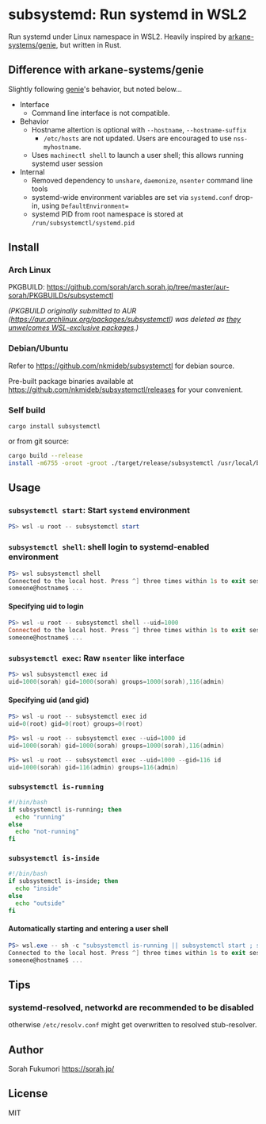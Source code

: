 # subsystemd: Run systemd in WSL2

Run systemd under Linux namespace in WSL2. Heavily inspired by [arkane-systems/genie][genie], but written in Rust.

## Difference with arkane-systems/genie

Slightly following [genie]'s behavior, but noted below...

- Interface
  - Command line interface is not compatible.
- Behavior
  - Hostname altertion is optional with `--hostname`, `--hostname-suffix`
    - `/etc/hosts` are not updated. Users are encouraged to use `nss-myhostname`.
  - Uses `machinectl shell` to launch a user shell; this allows running systemd user session
- Internal
  - Removed dependency to `unshare`, `daemonize`, `nsenter` command line tools
  - systemd-wide environment variables are set via `systemd.conf` drop-in, using `DefaultEnvironment=`
  - systemd PID from root namespace is stored at `/run/subsystemctl/systemd.pid`

## Install

### Arch Linux

PKGBUILD: https://github.com/sorah/arch.sorah.jp/tree/master/aur-sorah/PKGBUILDs/subsystemctl

_(PKGBUILD originally submitted to AUR (https://aur.archlinux.org/packages/subsystemctl) was deleted as [they unwelcomes WSL-exclusive packages](https://lists.archlinux.org/pipermail/aur-requests/2020-June/041193.html).)_

### Debian/Ubuntu

Refer to https://github.com/nkmideb/subsystemctl for debian source.

Pre-built package binaries available at https://github.com/nkmideb/subsystemctl/releases for your convenient.

### Self build

```
cargo install subsystemctl
```

or from git source:

```bash
cargo build --release
install -m6755 -oroot -groot ./target/release/subsystemctl /usr/local/bin/subsystemctl
```

## Usage

### `subsystemctl start`: Start `systemd` environment

```ps1
PS> wsl -u root -- subsystemctl start
```

### `subsystemctl shell`: shell login to systemd-enabled environment

```ps1
PS> wsl subsystemctl shell
Connected to the local host. Press ^] three times within 1s to exit session.
someone@hostname$ ...
```

#### Specifying uid to login

```ps1
PS> wsl -u root -- subsystemctl shell --uid=1000
Connected to the local host. Press ^] three times within 1s to exit session.
someone@hostname$ ...
```

### `subsystemctl exec`: Raw `nsenter` like interface

```ps1
PS> wsl subsystemctl exec id
uid=1000(sorah) gid=1000(sorah) groups=1000(sorah),116(admin)
```

#### Specifying uid (and gid)

```ps1
PS> wsl -u root -- subsystemctl exec id
uid=0(root) gid=0(root) groups=0(root)

PS> wsl -u root -- subsystemctl exec --uid=1000 id
uid=1000(sorah) gid=1000(sorah) groups=1000(sorah),116(admin)

PS> wsl -u root -- subsystemctl exec --uid=1000 --gid=116 id
uid=1000(sorah) gid=116(admin) groups=116(admin)
```

### `subsystemctl is-running`

```bash
#!/bin/bash
if subsystemctl is-running; then
  echo "running"
else
  echo "not-running"
fi
```

### `subsystemctl is-inside`

```bash
#!/bin/bash
if subsystemctl is-inside; then
  echo "inside"
else
  echo "outside"
fi
```

#### Automatically starting and entering a user shell

```ps1
PS> wsl.exe -- sh -c "subsystemctl is-running || subsystemctl start ; subsystemctl shell --uid=1000"
Connected to the local host. Press ^] three times within 1s to exit session.
someone@hostname$ ...
```

## Tips

### systemd-resolved, networkd are recommended to be disabled

otherwise `/etc/resolv.conf` might get overwritten to resolved stub-resolver.

## Author

Sorah Fukumori https://sorah.jp/

## License

MIT


[genie]: https://github.com/arkane-systems/genie
